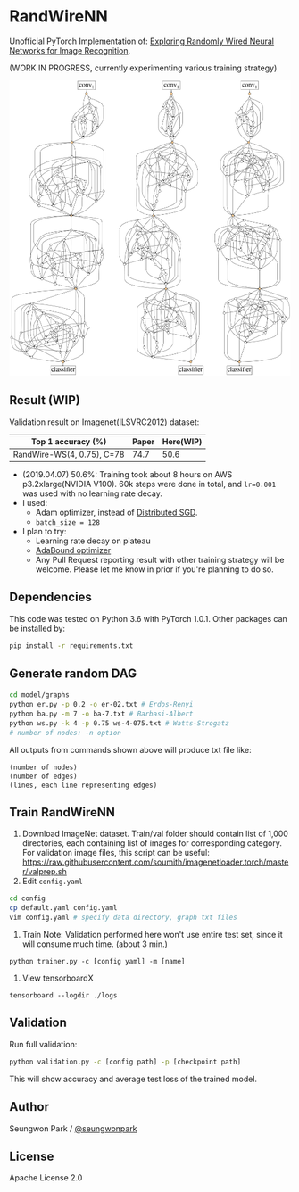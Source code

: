 # RandWireNN
Unofficial PyTorch Implementation of:
[Exploring Randomly Wired Neural Networks for Image Recognition](https://arxiv.org/abs/1904.01569).

(WORK IN PROGRESS, currently experimenting various training strategy)

![](./assets/teaser.png)

## Result (WIP)

Validation result on Imagenet(ILSVRC2012) dataset:

| Top 1 accuracy (%)         | Paper | Here(WIP) |
| -------------------------- | ----- | --------- |
| RandWire-WS(4, 0.75), C=78 | 74.7  | 50.6      |


- (2019.04.07) 50.6%: Training took about 8 hours on AWS p3.2xlarge(NVIDIA V100). 60k steps were done in total, and `lr=0.001` was used with no learning rate decay.
- I used:
  - Adam optimizer, instead of [Distributed SGD](https://arxiv.org/abs/1706.02677).
  - `batch_size = 128`
- I plan to try:
  - Learning rate decay on plateau
  - [AdaBound optimizer](https://github.com/Luolc/AdaBound)
  - Any Pull Request reporting result with other training strategy will be welcome. Please let me know in prior if you're planning to do so.

## Dependencies

This code was tested on Python 3.6 with PyTorch 1.0.1. Other packages can be installed by:
```bash
pip install -r requirements.txt
```

## Generate random DAG

```bash
cd model/graphs
python er.py -p 0.2 -o er-02.txt # Erdos-Renyi
python ba.py -m 7 -o ba-7.txt # Barbasi-Albert
python ws.py -k 4 -p 0.75 ws-4-075.txt # Watts-Strogatz
# number of nodes: -n option
```

All outputs from commands shown above will produce txt file like:
```
(number of nodes)
(number of edges)
(lines, each line representing edges)
```

## Train RandWireNN

1. Download ImageNet dataset. Train/val folder should contain list of 1,000 directories, each containing list of images for corresponding category. For validation image files, this script can be useful: https://raw.githubusercontent.com/soumith/imagenetloader.torch/master/valprep.sh
1. Edit `config.yaml`
  ```bash
  cd config
  cp default.yaml config.yaml
  vim config.yaml # specify data directory, graph txt files
  ```
1. Train
  Note: Validation performed here won't use entire test set, since it will consume much time. (about 3 min.)
  ```
  python trainer.py -c [config yaml] -m [name]
  ```
1. View tensorboardX
  ```
  tensorboard --logdir ./logs
  ```

## Validation

Run full validation:

```bash
python validation.py -c [config path] -p [checkpoint path]
```

This will show accuracy and average test loss of the trained model.


## Author

Seungwon Park / [@seungwonpark](http://swpark.me)

## License

Apache License 2.0
